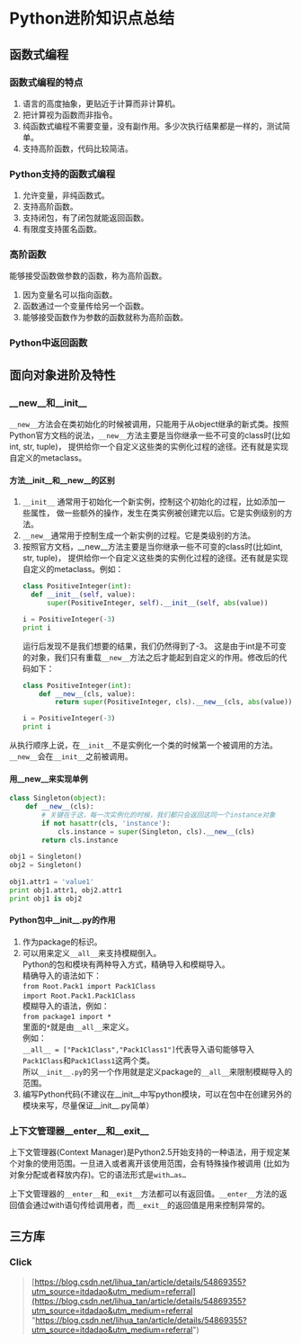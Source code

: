 # Python进阶知识点总结

## 函数式编程
### 函数式编程的特点
1. 语言的高度抽象，更贴近于计算而非计算机。
2. 把计算视为函数而非指令。
3. 纯函数式编程不需要变量，没有副作用。多少次执行结果都是一样的，测试简单。
4. 支持高阶函数，代码比较简洁。

### Python支持的函数式编程
1. 允许变量，非纯函数式。
2. 支持高阶函数。
3. 支持闭包，有了闭包就能返回函数。
4. 有限度支持匿名函数。

### 高阶函数
能够接受函数做参数的函数，称为高阶函数。

1. 因为变量名可以指向函数。
2. 函数通过一个变量传给另一个函数。
3. 能够接受函数作为参数的函数就称为高阶函数。

### Python中返回函数

## 面向对象进阶及特性

### \_\_new\_\_和\_\_init\_\_
`__new__`方法会在类初始化的时候被调用，只能用于从object继承的新式类。按照Python官方文档的说法，`__new__`方法主要是当你继承一些不可变的class时(比如int, str, tuple)， 提供给你一个自定义这些类的实例化过程的途径。还有就是实现自定义的metaclass。

#### 方法\_\_init\_\_和\_\_new\_\_的区别

1. `__init__` 通常用于初始化一个新实例，控制这个初始化的过程，比如添加一些属性， 做一些额外的操作，发生在类实例被创建完以后。它是实例级别的方法。
2. `__new__`通常用于控制生成一个新实例的过程。它是类级别的方法。
3. 按照官方文档，__new__方法主要是当你继承一些不可变的class时(比如int, str, tuple)， 提供给你一个自定义这些类的实例化过程的途径。还有就是实现自定义的metaclass。例如：
   ```python
   class PositiveInteger(int):
     def __init__(self, value):
         super(PositiveInteger, self).__init__(self, abs(value))
   
   i = PositiveInteger(-3)
   print i
   ```
   运行后发现不是我们想要的结果，我们仍然得到了-3。 这是由于int是不可变的对象，我们只有重载`__new__`方法之后才能起到自定义的作用。修改后的代码如下：
   ```python
   class PositiveInteger(int):
       def __new__(cls, value):
           return super(PositiveInteger, cls).__new__(cls, abs(value))
   
   i = PositiveInteger(-3)
   print i
   ```

从执行顺序上说，在`__init__`不是实例化一个类的时候第一个被调用的方法。`__new__`会在`__init__`之前被调用。

#### 用__new__来实现单例
```python
class Singleton(object):
    def __new__(cls):
        # 关键在于这，每一次实例化的时候，我们都只会返回这同一个instance对象
        if not hasattr(cls, 'instance'):
            cls.instance = super(Singleton, cls).__new__(cls)
        return cls.instance
 
obj1 = Singleton()
obj2 = Singleton()
 
obj1.attr1 = 'value1'
print obj1.attr1, obj2.attr1
print obj1 is obj2
```
#### Python包中\_\_init\_\_.py的作用
1. 作为package的标识。
2. 可以用来定义`__all__`来支持模糊倒入。  
   Python的包和模块有两种导入方式，精确导入和模糊导入。  
   精确导入的语法如下：  
   `from Root.Pack1 import Pack1Class`  
   `import Root.Pack1.Pack1Class`  
   模糊导入的语法，例如：  
   `from package1 import *`  
   里面的`*`就是由`__all__`来定义。  
   例如：  
   `__all__ = ["Pack1Class","Pack1Class1"]`代表导入语句能够导入`Pack1Class`和`Pack1Class1`这两个类。  
   所以`__init__.py`的另一个作用就是定义package的`__all__`来限制模糊导入的范围。
3. 编写Python代码(不建议在__init__中写python模块，可以在包中在创建另外的模块来写，尽量保证__init__.py简单）

### 上下文管理器\_\_enter\_\_和\_\_exit\_\_
上下文管理器(Context Manager)是Python2.5开始支持的一种语法，用于规定某个对象的使用范围。一旦进入或者离开该使用范围，会有特殊操作被调用 (比如为对象分配或者释放内存)。它的语法形式是`with…as…`

上下文管理器的`__enter__`和`__exit__`方法都可以有返回值。`__enter__`方法的返回值会通过with语句传给调用者，而`__exit__`的返回值是用来控制异常的。

## 三方库

### Click

> [https://blog.csdn.net/lihua_tan/article/details/54869355?utm_source=itdadao&utm_medium=referral](https://blog.csdn.net/lihua_tan/article/details/54869355?utm_source=itdadao&utm_medium=referral "https://blog.csdn.net/lihua_tan/article/details/54869355?utm_source=itdadao&utm_medium=referral")
